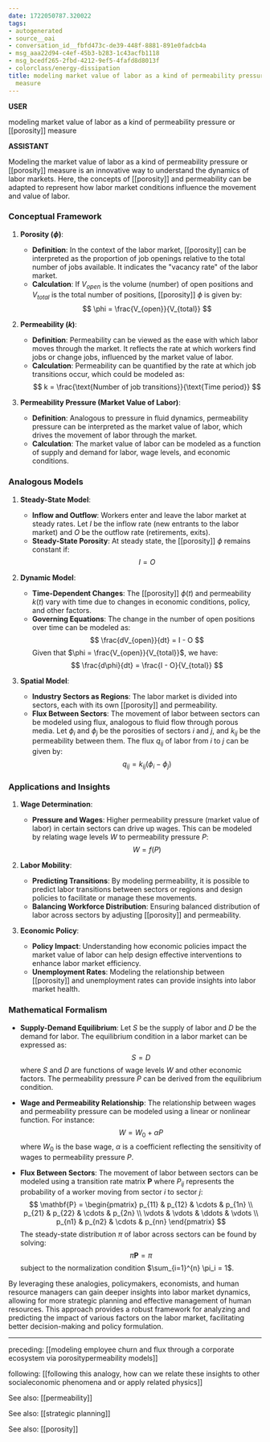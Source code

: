 ```yaml
---
date: 1722050787.320022
tags:
- autogenerated
- source__oai
- conversation_id__fbfd473c-de39-448f-8881-891e0fadcb4a
- msg_aaa22d94-c4ef-45b3-b283-1c43acfb1118
- msg_bcedf265-2fbd-4212-9ef5-4fafd8d8013f
- colorclass/energy-dissipation
title: modeling market value of labor as a kind of permeability pressure or porosity
  measure
---
```


**USER**

modeling market value of labor as a kind of permeability pressure or [[porosity]] measure


**ASSISTANT**

Modeling the market value of labor as a kind of permeability pressure or [[porosity]] measure is an innovative way to understand the dynamics of labor markets. Here, the concepts of [[porosity]] and permeability can be adapted to represent how labor market conditions influence the movement and value of labor.

### Conceptual Framework

1. **Porosity ($\phi$)**:
   - **Definition**: In the context of the labor market, [[porosity]] can be interpreted as the proportion of job openings relative to the total number of jobs available. It indicates the "vacancy rate" of the labor market.
   - **Calculation**: If $V_{open}$ is the volume (number) of open positions and $V_{total}$ is the total number of positions, [[porosity]] $\phi$ is given by:
     $$
     \phi = \frac{V_{open}}{V_{total}}
     $$

2. **Permeability ($k$)**:
   - **Definition**: Permeability can be viewed as the ease with which labor moves through the market. It reflects the rate at which workers find jobs or change jobs, influenced by the market value of labor.
   - **Calculation**: Permeability can be quantified by the rate at which job transitions occur, which could be modeled as:
     $$
     k = \frac{\text{Number of job transitions}}{\text{Time period}}
     $$

3. **Permeability Pressure (Market Value of Labor)**:
   - **Definition**: Analogous to pressure in fluid dynamics, permeability pressure can be interpreted as the market value of labor, which drives the movement of labor through the market.
   - **Calculation**: The market value of labor can be modeled as a function of supply and demand for labor, wage levels, and economic conditions.

### Analogous Models

1. **Steady-State Model**:
   - **Inflow and Outflow**: Workers enter and leave the labor market at steady rates. Let $I$ be the inflow rate (new entrants to the labor market) and $O$ be the outflow rate (retirements, exits).
   - **Steady-State Porosity**: At steady state, the [[porosity]] $\phi$ remains constant if:
     $$
     I = O
     $$

2. **Dynamic Model**:
   - **Time-Dependent Changes**: The [[porosity]] $\phi(t)$ and permeability $k(t)$ vary with time due to changes in economic conditions, policy, and other factors.
   - **Governing Equations**: The change in the number of open positions over time can be modeled as:
     $$
     \frac{dV_{open}}{dt} = I - O
     $$
     Given that $\phi = \frac{V_{open}}{V_{total}}$, we have:
     $$
     \frac{d\phi}{dt} = \frac{I - O}{V_{total}}
     $$

3. **Spatial Model**:
   - **Industry Sectors as Regions**: The labor market is divided into sectors, each with its own [[porosity]] and permeability.
   - **Flux Between Sectors**: The movement of labor between sectors can be modeled using flux, analogous to fluid flow through porous media. Let $\phi_i$ and $\phi_j$ be the porosities of sectors $i$ and $j$, and $k_{ij}$ be the permeability between them. The flux $q_{ij}$ of labor from $i$ to $j$ can be given by:
     $$
     q_{ij} = k_{ij} (\phi_i - \phi_j)
     $$

### Applications and Insights

1. **Wage Determination**:
   - **Pressure and Wages**: Higher permeability pressure (market value of labor) in certain sectors can drive up wages. This can be modeled by relating wage levels $W$ to permeability pressure $P$:
     $$
     W = f(P)
     $$

2. **Labor Mobility**:
   - **Predicting Transitions**: By modeling permeability, it is possible to predict labor transitions between sectors or regions and design policies to facilitate or manage these movements.
   - **Balancing Workforce Distribution**: Ensuring balanced distribution of labor across sectors by adjusting [[porosity]] and permeability.

3. **Economic Policy**:
   - **Policy Impact**: Understanding how economic policies impact the market value of labor can help design effective interventions to enhance labor market efficiency.
   - **Unemployment Rates**: Modeling the relationship between [[porosity]] and unemployment rates can provide insights into labor market health.

### Mathematical Formalism

- **Supply-Demand Equilibrium**:
  Let $S$ be the supply of labor and $D$ be the demand for labor. The equilibrium condition in a labor market can be expressed as:
  $$
  S = D
  $$
  where $S$ and $D$ are functions of wage levels $W$ and other economic factors. The permeability pressure $P$ can be derived from the equilibrium condition.

- **Wage and Permeability Relationship**:
  The relationship between wages and permeability pressure can be modeled using a linear or nonlinear function. For instance:
  $$
  W = W_0 + \alpha P
  $$
  where $W_0$ is the base wage, $\alpha$ is a coefficient reflecting the sensitivity of wages to permeability pressure $P$.

- **Flux Between Sectors**:
  The movement of labor between sectors can be modeled using a transition rate matrix $\mathbf{P}$ where $P_{ij}$ represents the probability of a worker moving from sector $i$ to sector $j$:
  $$
  \mathbf{P} = 
  \begin{pmatrix}
  p_{11} & p_{12} & \cdots & p_{1n} \\
  p_{21} & p_{22} & \cdots & p_{2n} \\
  \vdots & \vdots & \ddots & \vdots \\
  p_{n1} & p_{n2} & \cdots & p_{nn}
  \end{pmatrix}
  $$
  The steady-state distribution $\pi$ of labor across sectors can be found by solving:
  $$
  \pi \mathbf{P} = \pi
  $$
  subject to the normalization condition $\sum_{i=1}^{n} \pi_i = 1$.

By leveraging these analogies, policymakers, economists, and human resource managers can gain deeper insights into labor market dynamics, allowing for more strategic planning and effective management of human resources. This approach provides a robust framework for analyzing and predicting the impact of various factors on the labor market, facilitating better decision-making and policy formulation.


---

preceding: [[modeling employee churn and flux through a corporate ecosystem via porositypermeability models]]  


following: [[following this analogy, how can we relate these insights to other socialeconomic phenomena and or apply related physics]]

See also: [[permeability]]


See also: [[strategic planning]]


See also: [[porosity]]